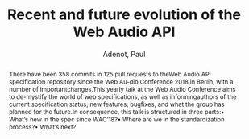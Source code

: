 ---
title: "Recent and future evolution of the Web Audio API"
abstract: "There have been 358 commits in 125 pull requests to theWeb Audio API specification repository since the Web Au-dio Conference 2018 in Berlin, with a number of importantchanges.This yearly talk at the Web Audio Conference aims to de-mystify the world of web specifications, as well as informingauthors of the current specification status, new features, bugfixes, and what the group has planned for the future.In consequence, this talk is structured in three parts:• What’s new in the spec since WAC’18?• Where are we in the standardization process?• What’s next?"
address: "Trondheim"
booktitle: "Proceedings of the International Web Audio Conference 2019"
editor: ""
month: "December"
publisher: "NTNU"
series: "WAC'19"
pages: ""
ID: "81"
author: "Adenot, Paul"
webAuthor: "Paul Adenot"
track: "Keynote"
year: "2019"
tags: year2019
media: "https://youtu.be/hO810OoIN4s"
pdflink: "/_data/papers/pdf/2019/2019_81.pdf"
ISSN: ""
---